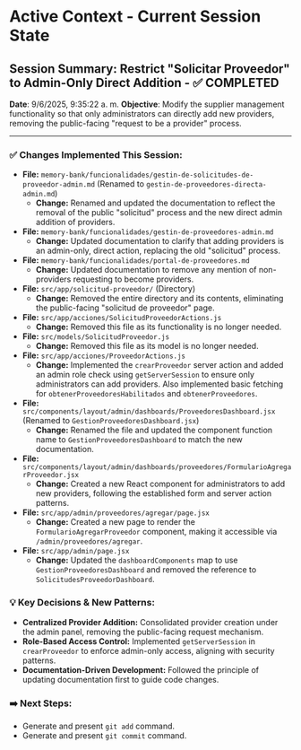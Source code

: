 # Active Context - Current Session State

## Session Summary: Restrict "Solicitar Proveedor" to Admin-Only Direct Addition - ✅ COMPLETED
**Date**: 9/6/2025, 9:35:22 a. m.
**Objective**: Modify the supplier management functionality so that only administrators can directly add new providers, removing the public-facing "request to be a provider" process.

---

### ✅ Changes Implemented This Session:

* **File:** `memory-bank/funcionalidades/gestin-de-solicitudes-de-proveedor-admin.md` (Renamed to `gestin-de-proveedores-directa-admin.md`)
    * **Change:** Renamed and updated the documentation to reflect the removal of the public "solicitud" process and the new direct admin addition of providers.
* **File:** `memory-bank/funcionalidades/gestin-de-proveedores-admin.md`
    * **Change:** Updated documentation to clarify that adding providers is an admin-only, direct action, replacing the old "solicitud" process.
* **File:** `memory-bank/funcionalidades/portal-de-proveedores.md`
    * **Change:** Updated documentation to remove any mention of non-providers requesting to become providers.
* **File:** `src/app/solicitud-proveedor/` (Directory)
    * **Change:** Removed the entire directory and its contents, eliminating the public-facing "solicitud de proveedor" page.
* **File:** `src/app/acciones/SolicitudProveedorActions.js`
    * **Change:** Removed this file as its functionality is no longer needed.
* **File:** `src/models/SolicitudProveedor.js`
    * **Change:** Removed this file as its model is no longer needed.
* **File:** `src/app/acciones/ProveedorActions.js`
    * **Change:** Implemented the `crearProveedor` server action and added an admin role check using `getServerSession` to ensure only administrators can add providers. Also implemented basic fetching for `obtenerProveedoresHabilitados` and `obtenerProveedores`.
* **File:** `src/components/layout/admin/dashboards/ProveedoresDashboard.jsx` (Renamed to `GestionProveedoresDashboard.jsx`)
    * **Change:** Renamed the file and updated the component function name to `GestionProveedoresDashboard` to match the new documentation.
* **File:** `src/components/layout/admin/dashboards/proveedores/FormularioAgregarProveedor.jsx`
    * **Change:** Created a new React component for administrators to add new providers, following the established form and server action patterns.
* **File:** `src/app/admin/proveedores/agregar/page.jsx`
    * **Change:** Created a new page to render the `FormularioAgregarProveedor` component, making it accessible via `/admin/proveedores/agregar`.
* **File:** `src/app/admin/page.jsx`
    * **Change:** Updated the `dashboardComponents` map to use `GestionProveedoresDashboard` and removed the reference to `SolicitudesProveedorDashboard`.

### 💡 Key Decisions & New Patterns:

*   **Centralized Provider Addition:** Consolidated provider creation under the admin panel, removing the public-facing request mechanism.
*   **Role-Based Access Control:** Implemented `getServerSession` in `crearProveedor` to enforce admin-only access, aligning with security patterns.
*   **Documentation-Driven Development:** Followed the principle of updating documentation first to guide code changes.

### ➡️ Next Steps:

*   Generate and present `git add` command.
*   Generate and present `git commit` command.
